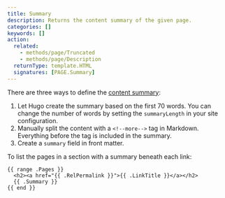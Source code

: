 ```yaml
---
title: Summary
description: Returns the content summary of the given page.
categories: []
keywords: []
action:
  related:
    - methods/page/Truncated
    - methods/page/Description
  returnType: template.HTML
  signatures: [PAGE.Summary]
---
```


There are three ways to define the [content summary]:

1. Let Hugo create the summary based on the first 70 words. You can change the number of words by setting the `summaryLength` in your site configuration.
2. Manually split the content with a `<!--more-->` tag in Markdown. Everything before the tag is included in the summary.
3. Create a `summary` field in front matter.

To list the pages in a section with a summary beneath each link:

```go-html-template
{{ range .Pages }}
  <h2><a href="{{ .RelPermalink }}">{{ .LinkTitle }}</a></h2>
  {{ .Summary }}
{{ end }}
```

[content summary]: /content-management/summaries/
